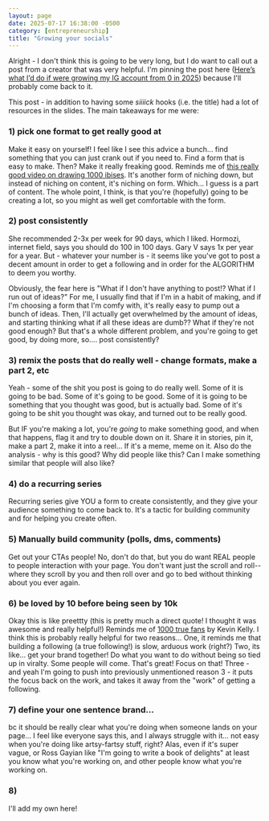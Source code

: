 ```yaml
---
layout: page
date: 2025-07-17 16:38:00 -0500
category: [entrepreneurship]
title: "Growing your socials"
---
```

Alright - I don't think this is going to be very long, but I do want to call out a post from a creator that was very helpful. I'm pinning the post here ([Here’s what I’d do if were growing my IG account from 0 in 2025](https://www.instagram.com/p/DLz0hiFtRQZ/?igsh=MWN4Y2w4ejhhbWYwZw%3D%3D)) because I'll probably come back to it.

This post - in addition to having some _siiiick_ hooks (i.e. the title) had a lot of resources in the slides. The main takeaways for me were:

### 1) pick one format to get really good at
Make it easy on yourself! I feel like I see this advice a bunch... find something that you can just crank out if you need to. Find a form that is easy to make. Then? Make it really freaking good. Reminds me of [this really good video on drawing 1000 ibises](https://www.youtube.com/watch?v=M6NsEDwHHiE). It's another form of niching down, but instead of niching on content, it's niching on form. Which... I guess is a part of content. The whole point, I think, is that you're (hopefully) going to be creating a lot, so you might as well get comfortable with the form. 

### 2) post consistently 
She recommended 2-3x per week for 90 days, which I liked. Hormozi, internet field, says you should do 100 in 100 days. Gary V says 1x per year for a year. But - whatever your number is - it seems like you've got to post a decent amount in order to get a following and in order for the ALGORITHM to deem you worthy. 

Obviously, the fear here is "What if I don't have anything to post!? What if I run out of ideas?" For me, I usually find that if I'm in a habit of making, and if I'm choosing a form that I'm comfy with, it's really easy to pump out a bunch of ideas. Then, I'll actually get overwhelmed by the amount of ideas, and starting thinking what if all these ideas are dumb?? What if they're not good enough? But that's a whole different problem, and you're going to get good, by doing more, so.... post consistently? 

### 3) remix the posts that do really well - change formats, make a part 2, etc
Yeah - some of the shit you post is going to do really well. Some of it is going to be bad. Some of it's going to be good. Some of it is going to be something that you thought was good, but is actually bad. Some of it's going to be shit you thought was okay, and turned out to be really good. 

But IF you're making a lot, you're *going* to make something good, and when that happens, flag it and try to double down on it. Share it in stories, pin it, make a part 2, make it into a reel... If it's a meme, meme on it. Also do the analysis - why is this good? Why did people like this? Can I make something similar that people will also like? 

### 4) do a recurring series
Recurring series give YOU a form to create consistently, and they give your audience something to come back to. It's a tactic for building community and for helping you create often. 

### 5) Manually build community (polls, dms, comments)
Get out your CTAs people! No, don't do that, but you do want REAL people to people interaction with your page. You don't want just the scroll and roll-- where they scroll by you and then roll over and go to bed without thinking about you ever again. 

### 6) be loved by 10 before being seen by 10k 
Okay this is like preettty (this is pretty much a direct quote! I thought it was awesome and really helpful!) Reminds me of [1000 true fans](https://kk.org/thetechnium/1000-true-fans/) by Kevin Kelly. I think this is probably really helpful for two reasons... One, it reminds me that building a following (a true following!) is slow, arduous work (right?) Two, its like... get your brand together! Do what you want to do without being so tied up in viralty. Some people will come. That's great! Focus on that! Three - and yeah I'm going to push into previously unmentioned reason 3 - it puts the focus back on the work, and takes it away from the "work" of getting a following. 

### 7) define your one sentence brand... 
bc it should be really clear what you're doing when someone lands on your page... I feel like everyone says this, and I always struggle with it... not easy when you're doing like artsy-fartsy stuff, right? Alas, even if it's super vague, or Ross Gayian like "I'm going to write a book of delights" at least you know what you're working on, and other people know what you're working on. 

### 8) 
I'll add my own here! 
